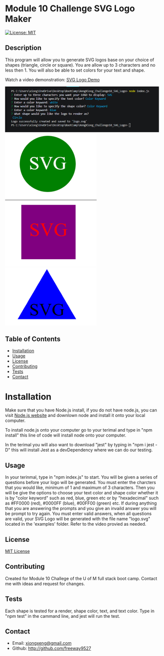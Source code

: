 # Module 10 Challenge SVG Logo Maker

 [![License: MIT](https://img.shields.io/badge/License-MIT-blue.svg)](https://opensource.org/licenses/MIT)

 ## Description 
 This program will allow you to generate SVG logos base on your choice of shapes (triangle, circle or square). You are allow up to 3 characters and no less then 1. You will also be able to set colors for your text and shape.

 Watch a video demonstration:
[SVG Logo Demo](https://drive.google.com/file/d/16kHebWX-qffmJSLe7_5h_8maaH-eEqLz/view)


![Alt text](Images/content.png)
![Alt text](Images/circle-SVG.png)
![Alt text](Images/square-SVG.png)
![Alt text](Images/triangle-SVG.png)


 ## Table of Contents
* [Installation](#installation)
* [Usage](#usage)
* [License](#license)
* [Contributing](#contributing)
* [Tests](#tests)
* [Contact](#contact)

# Installation 

Make sure that you have Node.js install, if you do not have node.js, you can visit [Node.js website](https://nodejs.org/en) and downlown node and install it onto your local computer. 

To install node.js onto your computer go to your terimal and type in "npm install" this line of code will install node onto your computer. 

In the terimal you will also want to download "jest" by typing in "npm i jest - D" this will install Jest as a devDependency where we can do our testing.


## Usage

In your terinmal, type in "npm index.js" to start. You will be given a series of questions before your logo will be generated. You must enter the charcters that you would like, minimum of 1 and maximum of 3 characters. Then you will be give the options to choose your text color and shape color whether it is by "color keyword" such as red, blue, green etc or by "hexadecimal" such as #FF0000 (red), #0000FF (blue), #00FF00 (green) etc. If during anything that you are answering the prompts and you give an invaild answer you will be prompt to try again. You must enter valid answers, when all questions are valid, your SVG Logo will be generated with the file name "logo.svg" located in the 'examples' folder. Refer to the video provied as needed.

## License 

[MIT License](https://opensource.org/licenses/MIT)

## Contributing

Created for Module 10 Challege of the U of M full stack boot camp. Contact me with ideas and request for changes.

## Tests
 Each shape is tested for a render, shape color, text, and text color. Type in "npm test" in the cammand line, and jest will run the test.

 ## Contact

 * Email: xiongxeng@gmail.com
 * Github: http://github.com/freeway9527
